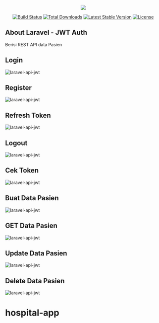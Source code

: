 <p align="center"><img src="https://laravel.com/assets/img/components/logo-laravel.svg"></p>

<p align="center">
<a href="https://travis-ci.org/laravel/framework"><img src="https://travis-ci.org/laravel/framework.svg" alt="Build Status"></a>
<a href="https://packagist.org/packages/laravel/framework"><img src="https://poser.pugx.org/laravel/framework/d/total.svg" alt="Total Downloads"></a>
<a href="https://packagist.org/packages/laravel/framework"><img src="https://poser.pugx.org/laravel/framework/v/stable.svg" alt="Latest Stable Version"></a>
<a href="https://packagist.org/packages/laravel/framework"><img src="https://poser.pugx.org/laravel/framework/license.svg" alt="License"></a>
</p>

## About Laravel - JWT Auth

Berisi REST API data Pasien 

## Login
![laravel-api-jwt](public/img/login.PNG)
## Register
![laravel-api-jwt](public/img/register.PNG)
## Refresh Token
![laravel-api-jwt](public/img/refreshtoken.PNG)
## Logout
![laravel-api-jwt](public/img/logout.PNG)
## Cek Token
![laravel-api-jwt](public/img/cekdata.PNG)
## Buat Data Pasien 
![laravel-api-jwt](public/img/tambahdatapasien.PNG)
## GET Data Pasien 
![laravel-api-jwt](public/img/datapasien.PNG)
## Update Data Pasien 
![laravel-api-jwt](public/img/updatedatapasien.PNG)
## Delete Data Pasien 
![laravel-api-jwt](public/img/hapusdatapasien.PNG)


# hospital-app
